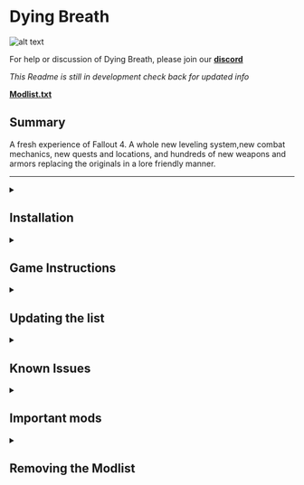 # Dying Breath
![alt text](https://raw.githubusercontent.com/OddlyMistaken/Dying-Breath/8e5c0d5273549b74e6364866e73a3bbd84a969ea/Vault%20111.png)

For help or discussion of Dying Breath, please join our **[discord](https://discord.gg/T3XQky6g9c)**

_This Readme is still in development check back for updated info_

**[Modlist.txt](https://loadorderlibrary.com/lists/dying-breath)**
## Summary

A fresh experience of Fallout 4. A whole new leveling system,new combat mechanics, new quests and locations, and hundreds of new weapons and armors replacing the originals in a lore friendly manner. 

---

<details>
<summary><h2>Installation</h2></summary>

### Pre-Installation
For the Installation of Dying Breath you must use the most recent version of Fallout 4 on steam and download all DLC's (expect the Hi-res Texture Pack)

**This is only a requirment for the first install not when updating.**

#### Microsoft Visual C++ Redistributable Package

 Please make sure you have the latest Visual C++ installed. 
 [Direct link](https://aka.ms/vs/16/release/vc_redist.x64.exe) 

#### Cleaning Fallout 4

Please uninstall Fallout 4 through Steam and delete the documents folder typically located at "Drive"\Documents\My Games\Fallout4. Once this is finished you may reinstall Fallout 4 and all included DLC's
**(This list uses a stock game folder and will download the correct versions of all files)**

#### Starting Fallout 4

After Reinstalling Fallout 4 make sure to run the Game atleast once for the Graphics Check, hit play, and load the game to the main menu before closing and starting Wabbaajack

### Wabbajack

#### Preparations

Download the latest version of Wabbajack [here](https://github.com/wabbajack-tools/wabbajack/releases) and place the `Wabbajack.exe` file in a folder when unzipping at a root location such as **C:\Wabbajack** (This is the recommended installation method according to the wiki)

#### Download and Installation

The Process itself can take a while to speed this up you can put all files on an SSD (This is the reccomened and intended installation method for Dying Breath anyway.)

_STILL WRITING INSTRUCTIONS FOR HOW TO INSTALL WITH WABBAJACK_
**(These are from the WIKI https://wiki.wabbajack.org/user_documentation/Installing%20a%20Modlist.html)**

    Open Wabbajack and Navigate to the Gallery
    Decide on a List to install
    Click the download button
    Wait for the first download of the .wabbajack file to finish
    When it is done click the play button where previously you had the download button
    Open and read the specific readme of the list you are about to install
    Download any third-party or external files before attempting to install the list
    Select the paths for where the list should be installed
        Installation Location: The location where the files required to play will be installed to
            Can't be set to Wabbajack's Location
            Can't be set to Game Location
            Can't be the same as another list (lists can't be merged)
            Can't be in a Windows OS managed folder (Examples include Program Files, Downloads, and the Desktop)
    Download Location: The location where the downloaded archives are stored.
        Can share the same location as the downloads folders of other lists (avoids duplicate downloads)
        Don't merge download locations if you plan to create and share your own modlists, because Wabbajack can't really differentiate which archives are the ones it needs and which just have similar files.
    Wait till Wabbajack is done
    Go back to the readme (which will open automatically) and complete any final steps mentioned there


#### Problems with Wabbajack

If you recieve lots of errors while downloading please relogin into Nexus through wabbajack and restart the application before requesting support from anywhere.

#### Could not download...

If you have issues with files not downloading, manually download the files and drop them inside of the Download folder, then re-run Wabbajack. When Wabbajack detects the correct file it will resume installation. 

#### Files with known download issues
Fallout 4 enb (V501) 

</details>

<details>
<summary><h2>Game Instructions</h2></summary>

### Saving on disk space ***(Highly OPTIONAL)***

You may delete the downloads folder in the location you set during installion to save space. 
**The only downside is when updating in the future you will have to redownload every mod.** 

### How to start up Dying Breath

Once the installation is complete open the output folder and launch **_ModOrganizer.exe_**. Check the top right corner and make sure "Dying Breath" is listed in the dropdown and click **_RUN_**
_Always run Dying Breath through Mod Organizer and never click "UNLOCK"_

Once you've made a new character you will set your name and choose your appropriate stats. Select **YES** on the popup to wait for workshop to finish setting up _(This is to allow time for scripts to run)_. You will then have a short intro coming out of the vault.

Next set up your MCM Settings. 

### IMPORTANT SETUP INSTRUCTIONS

Hit ESC to open the MENU and select the option **MCM Settings**. There may be a short delay while the settings a caching after that loads select the MCM settings manager and apply a preset. (I personally recommend the 3090 Hud)
When finished Save, Load, and you may begin.

</details>

<details>
<summary><h2>Updating the list</h2></summary>

If Dying Breath receives an update, follow the same steps as installation but be sure to tick the _overwrite existing Modlist_. **This will delete any files that have been added**


</details>

<details>
<summary><h2>Known Issues</h2></summary>
    
If you experience the infinite loading screen on a new game, wait 30 seconds then hit **ENTER**, you may also press **_T_**  to skip the loading screen.
    
</details>

<details>
<summary><h2>Important mods</h2></summary>


### Gameplay
+ New combat mechanics
  + Better Locational Damage
    + Add Bleed Damage and Pain DeBuffs
      +
  + Take Cover
    + Favorite Take Cover item or run into a wall while looking up or down to enter cover, press W or use item to leave cover.
    + 
  + 

### Quests


### New things
+ All Armors and Clothes replaced for Base Game (DLCs in the works)
+ All Weapons replaced with lore friendly replacements
+ Custom Leveled List Distribution
+ Graphical Overhauls for most items


</details>

<details>
<summary><h2>Removing the Modlist</h2></summary>

To uninstall Dying Breath simply delete the install folder.

</details>
